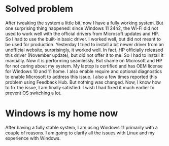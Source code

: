 # Solved problem
After tweaking the system a little bit, now I have a fully working system. But one surprising thing happened: since Windows 11 24h2, the Wi-Fi did not used to work well with the official drivers from Microsoft updates and HP. So I had to use the built-in basic driver. I worked well, but did not meant to be used for production. Yesterday I tried to install a bit newer driver from an unofficial website, surprisingly, it worked well. In fact, HP officially released this driver (November update), but did not offer it to me. So I had to install it manually. Now it is performing seamlessly. But shame on Microsoft and HP for not caring about my system. My laptop is certified and has OEM license for Windows 10 and 11 home. I also enable require and optional diagnostics to enable Microsoft to address this issue. I also a few times reported this problem using Feedback Hub. But nothing was changed. Now, I know how to fix the issue, I am finally satisfied. I wish I had fixed it much earlier to prevent OS switching a lot.
# Windows is my home now
After having a fully stable system, I am using Windows 11 primarily with a couple of reasons. I am going to clarify all the issues with Linux and my experience with Windows.
